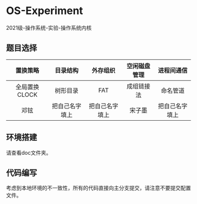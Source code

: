 <!--
 * @Author       : NieFire planet_class@foxmail.com
 * @Date         : 2023-12-18 15:17:25
 * @LastEditors  : NieFire planet_class@foxmail.com
 * @LastEditTime : 2023-12-19 18:27:28
 * @FilePath     : \OS-Experiment\README.md
 * @Description  : 
 * ( ﾟ∀。)只要加满注释一切都会好起来的( ﾟ∀。)
 * Copyright (c) 2023 by NieFire, All Rights Reserved. 
-->
# OS-Experiment
2021级-操作系统-实验-操作系统内核

## 题目选择

|置换策略|目录结构|外存组织|空闲磁盘管理|进程间通信|
|:-:|:-:|:-:|:-:|:-:|
|全局置换CLOCK|树形目录|FAT|成组链接法|命名管道|
|邓铉|把自己名字填上|把自己名字填上|宋子墨|把自己名字填上|

## 环境搭建

请查看doc文件夹。

## 代码编写

考虑到本地环境的不一致性，所有的代码直接向主分支提交，请注意不要提交配置文件。
